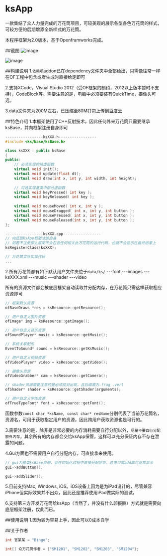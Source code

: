 # ksApp
一款集结了众人力量完成的万花筒项目，可较美观的展示各型各色万花筒的样式，可较方便的后期增添全新样式的万花筒。

本程序框架为2.0版本，基于Openframworks完成。

##截图
![image]()

![image]()

##构建说明
1.```依赖项```addon已在dependency文件夹中全部给出，只需像往常一样在OF工程中包含或者生成时直接给定即可

2.支持XCode，Visual Studio 2012（受OF框架的制约，2012以上版本暂时不支持），CodeBlock等。需要注意的是，电脑中必须要装有QuickTime，摄像头可选。

3.data文件夹为200M左右，已压缩至80M打包上传到[百度云]()

##特色介绍
1.本框架使用了C++反射技术，因此任何外来万花筒只需要继承ksBase，并向框架注册自身即可
```cpp
-----------------ksXXX.h-----------------
#include <ks/base/ksBase.h>

class ksXXX : public ksBase
{
public:
    // 必须实现的纯虚函数
    virtual void init();
    virtual void update(float dt);
    virtual void draw(int x, int y, int width, int height);
  
    // 可选实现基类中部分虚函数
    virtual void keyPressed( int key );
    virtual void keyReleased( int key );
    
    virtual void mouseMoved( int x, int y );
    virtual void mouseDragged( int x, int y, int button );
    virtual void mousePressed( int x, int y, int button );
    virtual void mouseReleased(int x, int y, int button );
};

-----------------ksXXX.cpp-----------------
// 向底层ksApp框架注册自身
// 如若不注册那么框架不会包含任何相关此万花筒的运行代码，也就不会显示在最终结果上
ksRegisterClass(ksXXX);

// 万花筒实际实现代码
...
```

2.所有万花筒都有如下默认用户文件夹位于```data/ks/```
---font
---images
---ksXXX.xml
---music
---shader
---video

所有的资源文件都会被底层框架自动读取并分配内存，在万花筒只需这样获取相应资源即可
```cpp
// 框架默认资源
ofBaseDraws *res = ksResource::getResource();

// 用户自定义图片资源
ofImage* img = ksResource::getImage();

// 用户自定义音乐资源
ofSoundPlayer* music = ksResource::getMusic();

// 系统关联配乐
EventToSound* sound = ksResource::getKsMusic();

// 用户自定义视频资源
ofVideoPlayer* video = ksResource::getVideo();

// 摄像头资源
ofVideoGrabber* cam = ksResource::getCamera();

// shader资源需要注意的是必须成对出现，且后缀需为.frag .vert
ofShader* shader = ksResource::getShader(arguments);

// 用户自定义字体资源
ofTrueTypeFont* font = ksResource::getFont();
```

函数参数```const char *ksName, const char* resName```分别代表了当前万花筒名，资源名，可用于获取指定用户的资源，因此跨用户获取资源也是可行的。

3.需要注意的是，除非是非常必要的内存消耗需要自行分配以外，```尽量不要自行分配额外内存```，其余所有的内存都会交给ksApp保管，这样可以充分保证内存不存在泄露的问题。

4.Gui方面也不需要用户自行分配内存，可直接拿来使用。
```cpp
// gui为基类ksBase自带，会在初始化过程中直接分配完毕，这里只需add即可正常显示
gui->addButton();

gui->addSlider();
```

5.目前支持Mac, Windows, iOS。iOS设备上因为是为iPad设计的，尽管兼容iPhone但实际效果并不出众，因此还是推荐使用iPad做实际的测试。

6.支持第三方开发万花筒给ksApp（当然了，并没有什么卵报酬）方式就是需要向底层框架注册，仅此而已。

##使用说明
1.因为较为容易上手，因此可以0成本自学

##关于作者
```cpp
int 官某某 = "Bingo";

int[] 众万花筒作者 = {"SM1201", "SM1202", "SM1203", "SM1204"};
```


